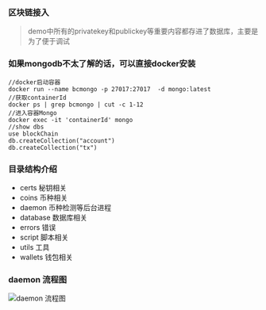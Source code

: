 ### 区块链接入
>demo中所有的privatekey和publickey等重要内容都存进了数据库，主要是为了便于调试
### 如果mongodb不太了解的话，可以直接docker安装
```
//docker启动容器
docker run --name bcmongo -p 27017:27017  -d mongo:latest 
//获取containerId
docker ps | grep bcmongo | cut -c 1-12
//进入容器Mongo
docker exec -it 'containerId' mongo
//show dbs
use blockChain
db.createCollection("account")
db.createCollection("tx")
```


### 目录结构介绍
- certs  秘钥相关
- coins  币种相关
- daemon 币种检测等后台进程
- database 数据库相关
- errors 错误
- script 脚本相关
- utils 工具
- wallets 钱包相关
### daemon 流程图
![daemon 流程图](#https://github.com/Rennbon/blockchainDemo/master/daemon/tx_daemon_flow_chart.png)
